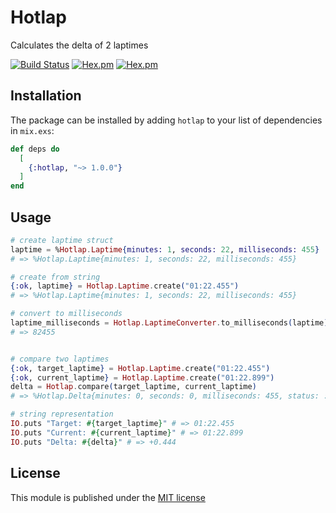 # Hotlap

Calculates the delta of 2 laptimes

[![Build Status](https://travis-ci.com/pr0grammr/hotlap.svg?branch=master)](https://travis-ci.com/pr0grammr/hotlap)
<a href="https://hexdocs.pm/hotlap/1.0.0" target="_blank"><img alt="Hex.pm" src="https://img.shields.io/hexpm/dt/hotlap"></a>
<a href="https://hexdocs.pm/hotlap/1.0.0" target="_blank"><img alt="Hex.pm" src="https://img.shields.io/hexpm/v/hotlap"></a>

## Installation

The package can be installed by adding `hotlap` to your list of dependencies in `mix.exs`:

```elixir
def deps do
  [
    {:hotlap, "~> 1.0.0"}
  ]
end
```

## Usage

```elixir
# create laptime struct
laptime = %Hotlap.Laptime{minutes: 1, seconds: 22, milliseconds: 455}
# => %Hotlap.Laptime{minutes: 1, seconds: 22, milliseconds: 455}

# create from string
{:ok, laptime} = Hotlap.Laptime.create("01:22.455")
# => %Hotlap.Laptime{minutes: 1, seconds: 22, milliseconds: 455}

# convert to milliseconds
laptime_milliseconds = Hotlap.LaptimeConverter.to_milliseconds(laptime)
# => 82455


# compare two laptimes
{:ok, target_laptime} = Hotlap.Laptime.create("01:22.455")
{:ok, current_laptime} = Hotlap.Laptime.create("01:22.899")
delta = Hotlap.compare(target_laptime, current_laptime)
# => %Hotlap.Delta{minutes: 0, seconds: 0, milliseconds: 455, status: :behind}

# string representation
IO.puts "Target: #{target_laptime}" # => 01:22.455
IO.puts "Current: #{current_laptime}" # => 01:22.899
IO.puts "Delta: #{delta}" # => +0.444
```

## License 

This module is published under the <a href="https://github.com/pr0grammr/time-ago/blob/master/LICENSE">MIT license</a>


